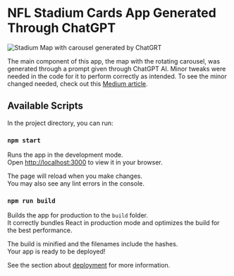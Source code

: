 # NFL Stadium Cards App Generated Through ChatGPT

![Stadium Map with carousel generated by ChatGRT]()

The main component of this app, the map with the rotating carousel, was generated through a prompt given through ChatGPT AI. Minor tweaks were needed in the code for it to perform correctly as intended. To see the minor changed needed, check out this [Medium article](https://medium.com/@kcrandall67/how-easy-is-it-creating-a-web-app-using-chatgpt-3e186ff42a60). 

## Available Scripts

In the project directory, you can run:

### `npm start`

Runs the app in the development mode.\
Open [http://localhost:3000](http://localhost:3000) to view it in your browser.

The page will reload when you make changes.\
You may also see any lint errors in the console.

### `npm run build`

Builds the app for production to the `build` folder.\
It correctly bundles React in production mode and optimizes the build for the best performance.

The build is minified and the filenames include the hashes.\
Your app is ready to be deployed!

See the section about [deployment](https://facebook.github.io/create-react-app/docs/deployment) for more information.